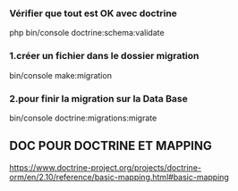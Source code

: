 ### Vérifier que tout est OK avec doctrine

php bin/console doctrine:schema:validate


### 1.créer un fichier dans le dossier migration

bin/console make:migration

### 2.pour finir la migration sur la Data Base

bin/console doctrine:migrations:migrate

## DOC POUR DOCTRINE ET MAPPING

https://www.doctrine-project.org/projects/doctrine-orm/en/2.10/reference/basic-mapping.html#basic-mapping